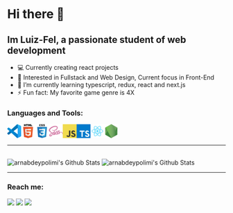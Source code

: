# Hi there 👋

## Im Luiz-Fel, a passionate student of web development


- 💻 Currently creating react projects
- 🔭 Interested in Fullstack and Web Design, Current focus in Front-End
- 🌱 I’m currently learning typescript, redux, react and next.js
- ⚡ Fun fact: My favorite game genre is 4X

### Languages and Tools:

<img align="left" alt="Visual Studio Code" width="32px" src="https://raw.githubusercontent.com/github/explore/80688e429a7d4ef2fca1e82350fe8e3517d3494d/topics/visual-studio-code/visual-studio-code.png" />
<img align="left" alt="HTML5" width="32px" src="https://raw.githubusercontent.com/github/explore/80688e429a7d4ef2fca1e82350fe8e3517d3494d/topics/html/html.png" />
<img align="left" alt="CSS3" width="32px" src="https://raw.githubusercontent.com/github/explore/80688e429a7d4ef2fca1e82350fe8e3517d3494d/topics/css/css.png" />
<img align="left" alt="Sass" width="32px" src="https://raw.githubusercontent.com/github/explore/80688e429a7d4ef2fca1e82350fe8e3517d3494d/topics/sass/sass.png" />
<img align="left" alt="JavaScript" width="32px" src="https://raw.githubusercontent.com/github/explore/80688e429a7d4ef2fca1e82350fe8e3517d3494d/topics/javascript/javascript.png" />
<img align="left" alt="TypeScript" width="32px" src="https://raw.githubusercontent.com/github/explore/80688e429a7d4ef2fca1e82350fe8e3517d3494d/topics/typescript/typescript.png" />
<img align="left" alt="React" width="32px" src="https://raw.githubusercontent.com/github/explore/80688e429a7d4ef2fca1e82350fe8e3517d3494d/topics/react/react.png" />
<img align="left" alt="Node.js" width="32px" src="https://raw.githubusercontent.com/github/explore/80688e429a7d4ef2fca1e82350fe8e3517d3494d/topics/nodejs/nodejs.png" />


<br />
<br />


---

<br />

<div> 
  
  <img height="180em" alt="arnabdeypolimi's Github Stats" src="https://github-readme-stats.vercel.app/api/top-langs/?username=Luiz-Fel&layout=compact">
  <img height="180em" alt="arnabdeypolimi's Github Stats" src="https://github-readme-stats.vercel.app/api?username=Luiz-Fel&hide=contribs">

</div>

---

### Reach me:


[<img src="https://img.shields.io/badge/LinkedIn-0077B5?style=for-the-badge&logo=linkedin&logoColor=white">](https://www.linkedin.com/in/luiz-felipe-653b7a1a5/)
[<img src="https://img.shields.io/badge/Gmail-D14836?style=for-the-badge&logo=gmail&logoColor=white">](mailto:luizfelipesantospereira01@gmail.com)
[<img src="https://img.shields.io/badge/Discord-7289DA?style=for-the-badge&logo=discord&logoColor=white">](https://discord.com/users/251484386669625345/)
